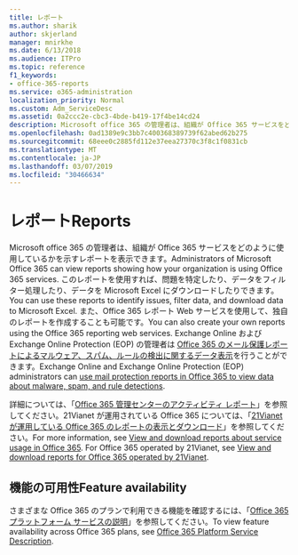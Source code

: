 ```yaml
---
title: レポート
ms.author: sharik
author: skjerland
manager: mnirkhe
ms.date: 6/13/2018
ms.audience: ITPro
ms.topic: reference
f1_keywords:
- office-365-reports
ms.service: o365-administration
localization_priority: Normal
ms.custom: Adm_ServiceDesc
ms.assetid: 0a2ccc2e-cbc3-4bde-b419-17f4be14cd24
description: Microsoft office 365 の管理者は、組織が Office 365 サービスをどのように使用しているかを示すレポートを表示できます。 このレポートを使用すれば、問題を特定したり、データをフィルター処理したり、データを Microsoft Excel にダウンロードしたりできます。 また、Office 365 レポート Web サービスを使用して、独自のレポートを作成することも可能です。 Exchange Online および Exchange Online Protection (EOP) の管理者は Office 365 のメール保護レポートによるマルウェア、スパム、ルールの検出に関するデータ表示を行うことができます。
ms.openlocfilehash: 0ad1389e9c3bb7c400368389739f62abed62b275
ms.sourcegitcommit: 68eee0c2885fd112e37eea27370c3f8c1f0831cb
ms.translationtype: MT
ms.contentlocale: ja-JP
ms.lasthandoff: 03/07/2019
ms.locfileid: "30466634"
---
```

# <a name="reports"></a><span data-ttu-id="67777-106">レポート</span><span class="sxs-lookup"><span data-stu-id="67777-106">Reports</span></span>

<span data-ttu-id="67777-107">Microsoft office 365 の管理者は、組織が Office 365 サービスをどのように使用しているかを示すレポートを表示できます。</span><span class="sxs-lookup"><span data-stu-id="67777-107">Administrators of Microsoft Office 365 can view reports showing how your organization is using Office 365 services.</span></span> <span data-ttu-id="67777-108">このレポートを使用すれば、問題を特定したり、データをフィルター処理したり、データを Microsoft Excel にダウンロードしたりできます。</span><span class="sxs-lookup"><span data-stu-id="67777-108">You can use these reports to identify issues, filter data, and download data to Microsoft Excel.</span></span> <span data-ttu-id="67777-109">また、Office 365 レポート Web サービスを使用して、独自のレポートを作成することも可能です。</span><span class="sxs-lookup"><span data-stu-id="67777-109">You can also create your own reports using the Office 365 reporting web services.</span></span> <span data-ttu-id="67777-110">Exchange Online および Exchange Online Protection (EOP) の管理者は [Office 365 のメール保護レポートによるマルウェア、スパム、ルールの検出に関するデータ表示](https://go.microsoft.com/fwlink/p/?LinkId=401102)を行うことができます。</span><span class="sxs-lookup"><span data-stu-id="67777-110">Exchange Online and Exchange Online Protection (EOP) administrators can [use mail protection reports in Office 365 to view data about malware, spam, and rule detections](https://go.microsoft.com/fwlink/p/?LinkId=401102).</span></span>
  
<span data-ttu-id="67777-p103">詳細については、「[Office 365 管理センターのアクティビティ レポート](https://go.microsoft.com/fwlink/p/?LinkID=270182)」を参照してください。21Vianet が運用されている Office 365 については、「[21Vianet が運用している Office 365 のレポートの表示とダウンロード](http://go.microsoft.com/fwlink/?LinkID=733348&amp;clcid=0x409)」を参照してください。</span><span class="sxs-lookup"><span data-stu-id="67777-p103">For more information, see [View and download reports about service usage in Office 365](https://go.microsoft.com/fwlink/p/?LinkID=270182). For Office 365 operated by 21Vianet, see [View and download reports for Office 365 operated by 21Vianet](http://go.microsoft.com/fwlink/?LinkID=733348&amp;clcid=0x409).</span></span>
  
## <a name="feature-availability"></a><span data-ttu-id="67777-113">機能の可用性</span><span class="sxs-lookup"><span data-stu-id="67777-113">Feature availability</span></span>

<span data-ttu-id="67777-114">さまざまな Office 365 のプランで利用できる機能を確認するには、「[Office 365 プラットフォーム サービスの説明](https://technet.microsoft.com/en-us/library/office-365-platform-service-description.aspx)」を参照してください。</span><span class="sxs-lookup"><span data-stu-id="67777-114">To view feature availability across Office 365 plans, see [Office 365 Platform Service Description](https://technet.microsoft.com/en-us/library/office-365-platform-service-description.aspx).</span></span>
  

